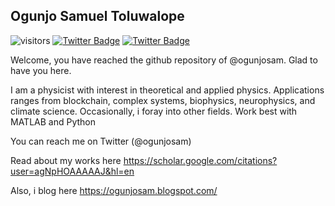 ## Ogunjo Samuel Toluwalope

![visitors](https://visitor-badge.glitch.me/badge?page_id=https://visitor-badge.glitch.me/badge?page_id=ogunjosam.visitor-badge&left_color=green&right_color=red) <a href="https://twitter.com/ogunjosam" rel="nofollow"><img src="https://camo.githubusercontent.com/8de93979b19b0d620bf5936d4bd6d9de21cbff4a392126af0f7faeb5fd559dae/68747470733a2f2f696d672e736869656c64732e696f2f747769747465722f666f6c6c6f772f6f67756e6a6f73616d3f7374796c653d736f6369616c" alt="Twitter Badge" data-canonical-src="https://img.shields.io/twitter/follow/ogunjosam?style=social" style="max-width: 100%;"></a> <a href="https://twitter.com/ogunjosam" rel="nofollow"><img src="https://camo.githubusercontent.com/eb28f3a38bad8853046969d8c5d2cab8fb39e98e17cee7670717aad59ff78cba/68747470733a2f2f696d672e736869656c64732e696f2f747769747465722f75726c3f7374796c653d736f6369616c2675726c3d68747470732533412532462532466f67756e6a6f73616d" alt="Twitter Badge" data-canonical-src="https://img.shields.io/twitter/follow/ogunjosam?style=social" style="max-width: 100%;"></a>





 

Welcome, you have reached the github repository of @ogunjosam.  Glad to have you here.

I am a physicist with interest in theoretical and applied physics.  Applications ranges from blockchain, 
complex systems, biophysics, neurophysics, and climate science.  Occasionally, i foray into other fields.  Work best with MATLAB and Python

You can reach me on Twitter (@ogunjosam) 

Read about my works here https://scholar.google.com/citations?user=agNpHOAAAAAJ&hl=en

Also, i blog here https://ogunjosam.blogspot.com/

<!---
A little about me.
--->
